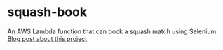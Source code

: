 # squash-book
An AWS Lambda function that can book a squash match using Selenium
[Blog post about this project](https://domogami.notion.site/Squash-Booking-bcf43ec0e050452fad35f6569bcf0329)